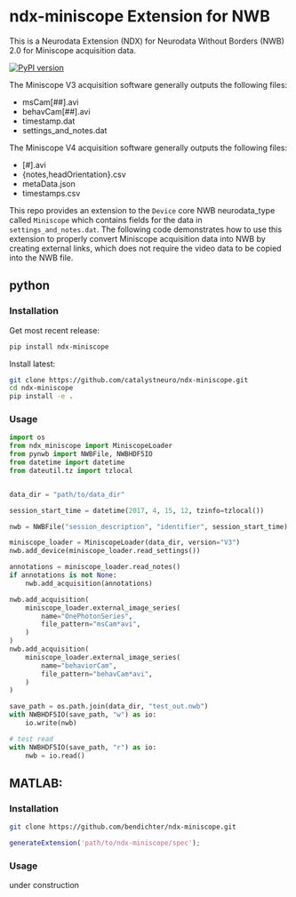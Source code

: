 # ndx-miniscope Extension for NWB

This is a Neurodata Extension (NDX) for Neurodata Without Borders (NWB) 2.0 for Miniscope acquisition data.

[![PyPI version](https://badge.fury.io/py/ndx-miniscope.svg)](https://badge.fury.io/py/ndx-miniscope)

The Miniscope V3 acquisition software generally outputs the following files:

* msCam[##].avi
* behavCam[##].avi
* timestamp.dat
* settings_and_notes.dat

The Miniscope V4 acquisition software generally outputs the following files:

* [#].avi
* {notes,headOrientation}.csv
* metaData.json
* timestamps.csv

This repo provides an extension to the `Device` core NWB neurodata_type called `Miniscope` which contains fields for the data in `settings_and_notes.dat`. The following code demonstrates how to use this extension to properly convert Miniscope acquisition data into NWB by creating external links, which does not require the video data to be copied into the NWB file.

## python
### Installation

Get most recent release:
```bash
pip install ndx-miniscope
```

Install latest:
```bash
git clone https://github.com/catalystneuro/ndx-miniscope.git
cd ndx-miniscope
pip install -e .
```

### Usage


```python
import os
from ndx_miniscope import MiniscopeLoader
from pynwb import NWBFile, NWBHDF5IO
from datetime import datetime
from dateutil.tz import tzlocal


data_dir = "path/to/data_dir"

session_start_time = datetime(2017, 4, 15, 12, tzinfo=tzlocal())

nwb = NWBFile("session_description", "identifier", session_start_time)

miniscope_loader = MiniscopeLoader(data_dir, version="V3")
nwb.add_device(miniscope_loader.read_settings())

annotations = miniscope_loader.read_notes()
if annotations is not None:
    nwb.add_acquisition(annotations)

nwb.add_acquisition(
    miniscope_loader.external_image_series(
        name="OnePhotonSeries",
        file_pattern="msCam*avi",
    )
)
nwb.add_acquisition(
    miniscope_loader.external_image_series(
        name="behaviorCam",
        file_pattern="behavCam*avi",
    )
)

save_path = os.path.join(data_dir, "test_out.nwb")
with NWBHDF5IO(save_path, "w") as io:
    io.write(nwb)

# test read
with NWBHDF5IO(save_path, "r") as io:
    nwb = io.read()
```


## MATLAB:
### Installation
```bash
git clone https://github.com/bendichter/ndx-miniscope.git
```
```matlab
generateExtension('path/to/ndx-miniscope/spec');
```

### Usage
under construction

